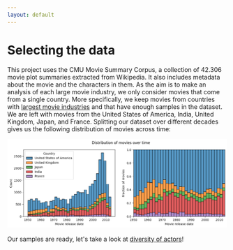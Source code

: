 ```yaml
---
layout: default
---
```


# Selecting the data

This project uses the CMU Movie Summary Corpus, a collection of 42.306 movie plot summaries extracted from Wikipedia.
It also includes metadata about the movie and the characters in them.
As the aim is to make an analysis of each large movie industry, we only consider movies that come from a single country.
More specifically, we keep movies from countries with [largest movie industries](https://www.boxofficepro.com/global-box-office-down-72-digital-leads-home-entertainment-in-2020) and that have enough samples in the dataset.
We are left with movies from the United States of America, India, United Kingdom, Japan, and France.
Splitting our dataset over different decades gives us the following distribution of movies across time:

![country distribution](./assets/img/data-source.png)

Our samples are ready, let's take a look at [diversity of actors](/diversity)!